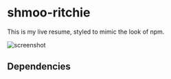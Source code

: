 # shmoo-ritchie

This is my live resume, styled to mimic the look of npm.

![screenshot](../docs/screenshot.png)

## Dependencies
